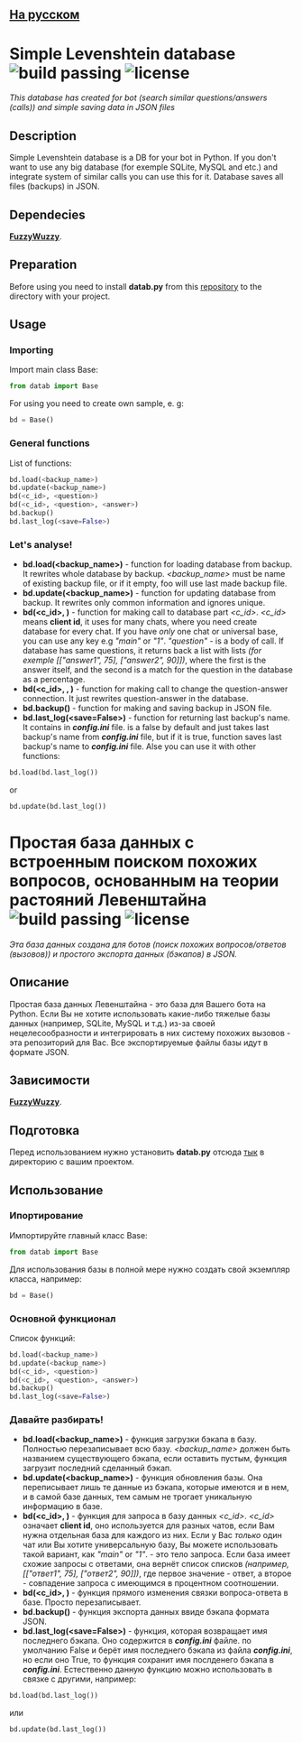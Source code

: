 ## [На русском](https://github.com/beautiful-white/simple-lev-database/tree/main#простая-база-данных-с-встроенным-поиском-похожих-вопросов-основанным-на-теории-растояний-левенштайна---)

# Simple Levenshtein database <br> ![build passing](https://img.shields.io/badge/build-passing-brightgreen) ![license](https://img.shields.io/github/license/beautiful-white/simple-lev-database)
*This database has created for bot (search similar questions/answers (calls)) and simple saving data in JSON files*
## Description
Simple Levenshtein database is a DB for your bot in Python. If you don't want to use any big database (for exemple SQLite, MySQL and etc.) and integrate system of similar calls you can use this for it. Database saves all files (backups) in JSON.
## Dependecies
<b><a href="https://github.com/seatgeek/thefuzz">FuzzyWuzzy</a></b>.
## Preparation
Before using you need to install <b>datab.py</b> from this [repository](https://github.com/beautiful-white/simple-lev-database/releases) to the directory with your project.
## Usage
### Importing
Import main class Base:
```python
from datab import Base
```
For using you need to create own sample, e. g:
```python
bd = Base()
```
### General functions
List of functions:
```python
bd.load(<backup_name>)
bd.update(<backup_name>)
bd(<c_id>, <question>)
bd(<c_id>, <question>, <answer>)
bd.backup()
bd.last_log(<save=False>)
```
### Let's analyse!
- <b>bd.load(<backup_name>)</b> - function for loading database from backup. It rewrites whole database by backup. *<backup_name>* must be name of existing backup file, or if it empty, foo will use last made backup file.
- <b>bd.update(<backup_name>)</b> - function for updating database from backup. It rewrites only common information and ignores unique.
- <b>bd(<c_id>, <question>)</b> - function for making call to database part *<c_id>*. *<c_id>* means <b>client id</b>, it uses for many chats, where you need create database for every chat. If you have *only* one chat or universal base, you can use any key e.g *"main"* or *"1"*. *"question"* - is a body of call. If database has same questions, it returns back a list with lists *(for exemple [["answer1", 75], ["answer2", 90]])*, where the first is the answer itself, and the second is a match for the question in the database as a percentage.
- <b>bd(<c_id>, <question>, <answer>)</b> - function for making call to change the question-answer connection. It just rewrites question-answer in the database.
- <b>bd.backup()</b> - function for making and saving backup in JSON file.
- <b>bd.last_log(<save=False>)</b> - function for returning last backup's name. It contains in <b>*config.ini*</b> file. *<save>* is a false by default and just takes last backup's name from <b>*config.ini*</b> file, but if it is true, function saves last backup's name to <b>*config.ini*</b> file. Alse you can use it with other functions:
```python
bd.load(bd.last_log())
```
or 
```python
bd.update(bd.last_log())
```

# Простая база данных с встроенным поиском похожих вопросов, основанным на теории растояний Левенштайна <br> ![build passing](https://img.shields.io/badge/build-passing-brightgreen) ![license](https://img.shields.io/github/license/beautiful-white/simple-lev-database) 
*Эта база данных создана для ботов (поиск похожих вопросов/ответов (вызовов)) и простого экспорта данных (бэкапов) в JSON.*
## Описание
Простая база данных Левенштайна - это база для Вашего бота на Python. Если Вы не хотите использовать какие-либо тяжелые базы данных (например, SQLite, MySQL и т.д.) из-за своей нецелесообразности и интегрировать в них систему похожих вызовов - эта репозиторий для Вас. Все экспортируемые файлы базы идут в формате JSON.
## Зависимости
<b><a href="https://github.com/seatgeek/thefuzz">FuzzyWuzzy</a></b>.
## Подготовка
Перед использованием нужно установить <b>datab.py</b> отсюда [тык](https://github.com/beautiful-white/simple-lev-database/releases) в директорию с вашим проектом.
## Использование
### Ипортирование
Импортируйте главный класс Base:
```python
from datab import Base
```
Для использования базы в полной мере нужно создать свой экземпляр класса, например:
```python
bd = Base()
```
### Основной функционал
Список функций:
```python
bd.load(<backup_name>)
bd.update(<backup_name>)
bd(<c_id>, <question>)
bd(<c_id>, <question>, <answer>)
bd.backup()
bd.last_log(<save=False>)
```
### Давайте разбирать!
- <b>bd.load(<backup_name>)</b> - функция загрузки бэкапа в базу. Полностью перезаписывает всю базу. *<backup_name>* должен быть названием существующего бэкапа, если оставить пустым, функция загрузит последний сделанный бэкап.
- <b>bd.update(<backup_name>)</b> - функция обновления базы. Она переписывает лишь те данные из бэкапа, которые имеются и в нем, и в самой базе данных, тем самым не трогает уникальную информацию в базе.
- <b>bd(<c_id>, <question>)</b> - функция для запроса в базу данных *<c_id>*. *<c_id>* означает <b>client id</b>, оно используется для разных чатов, если Вам нужна отдельная база для каждого из них. Если у Вас *только* один чат или Вы хотите универсальную базу, Вы можете использовать такой вариант, как *"main"* or *"1"*. *<question>* - это тело запроса. Если база имеет схожие запросы с ответами, она вернёт список списков *(например, [["ответ1", 75], ["ответ2", 90]])*, где первое значение - ответ, а второе - совпадение запроса с имеющимся в процентном соотношении.
- <b>bd(<c_id>, <question>)</b> - функция прямого изменения связки вопроса-ответа в базе. Просто перезаписывает.
- <b>bd.backup()</b> - функция экспорта данных ввиде бэкапа формата JSON.
- <b>bd.last_log(<save=False>)</b> - функция, которая возвращает имя последнего бэкапа. Оно содержится в  <b>*config.ini*</b> файле. *<save>* по умолчанию False и берёт имя последнего бэкапа из файла <b>*config.ini*</b>, но если оно True, то функция сохранит имя послденего бэкапа в <b>*config.ini*</b>. Естественно данную функцию можно использовать в связке с другими, например:
```python
bd.load(bd.last_log())
```
или
```python
bd.update(bd.last_log())
```

